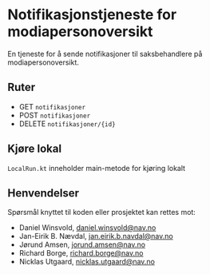 # Notifikasjonstjeneste for modiapersonoversikt
En tjeneste for å sende notifikasjoner til saksbehandlere på modiapersonoversikt.

## Ruter
 * GET `notifikasjoner`
 * POST `notifikasjoner`
 * DELETE `notifikasjoner/{id}`

## Kjøre lokal
`LocalRun.kt` inneholder main-metode for kjøring lokalt

## Henvendelser
Spørsmål knyttet til koden eller prosjektet kan rettes mot:

-   Daniel Winsvold, daniel.winsvold@nav.no
-   Jan-Eirik B. Nævdal, jan.eirik.b.navdal@nav.no
-   Jørund Amsen, jorund.amsen@nav.no
-   Richard Borge, richard.borge@nav.no
-   Nicklas Utgaard, nicklas.utgaard@nav.no
